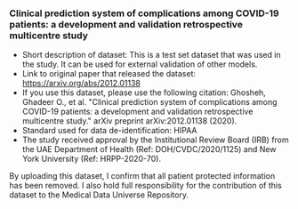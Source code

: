 ### Clinical prediction system of complications among COVID-19 patients: a development and validation retrospective multicentre study

  * Short description of dataset: This is a test set dataset that was used in the study. It can be used for external validation of other models. 
  * Link to original paper that released the dataset: https://arxiv.org/abs/2012.01138
  * If you use this dataset, please use the following citation: Ghosheh, Ghadeer O., et al. "Clinical prediction system of complications among COVID-19 patients: a development and validation retrospective multicentre study." arXiv preprint arXiv:2012.01138 (2020).
  * Standard used for data de-identification: HIPAA
  * The study received approval by the Institutional Review Board (IRB) from the UAE Department of Health (Ref: DOH/CVDC/2020/1125) and New York University (Ref: HRPP-2020-70).


By uploading this dataset, I confirm that all patient protected information has been removed. I also hold full responsibility for the contribution of this dataset to the Medical Data Universe Repository. 
